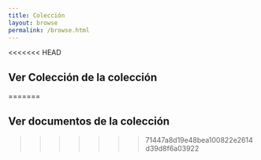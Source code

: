 ```yaml
---
title: Colección
layout: browse
permalink: /browse.html
---
```


<<<<<<< HEAD
## Ver Colección de la colección
=======
## Ver documentos de la colección
>>>>>>> 71447a8d19e48bea100822e2614d39d8f6a03922
